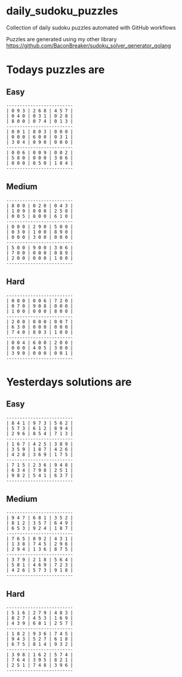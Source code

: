 
# daily_sudoku_puzzles 

Collection of daily sudoku puzzles automated with GitHub workflows 

Puzzles are generated using my other library https://github.com/BaconBreaker/sudoku_solver_generator_golang 
 

# Todays puzzles are 

## Easy 

```
-------------------------
| 0 9 3 | 2 6 8 | 4 5 7 | 
| 0 4 0 | 0 3 1 | 0 2 8 | 
| 8 0 0 | 0 7 4 | 0 1 3 | 
-------------------------
| 0 0 1 | 8 0 3 | 0 0 0 | 
| 0 0 0 | 6 0 0 | 0 3 1 | 
| 3 0 4 | 0 9 0 | 0 0 0 | 
-------------------------
| 0 0 6 | 0 0 9 | 0 0 2 | 
| 5 8 0 | 0 0 0 | 3 0 6 | 
| 0 0 0 | 0 5 0 | 1 8 4 | 
-------------------------
```
## Medium 

```
-------------------------
| 8 0 0 | 0 2 0 | 0 4 3 | 
| 1 0 9 | 0 0 0 | 2 5 8 | 
| 0 0 5 | 8 0 0 | 6 1 0 | 
-------------------------
| 0 0 0 | 2 9 0 | 5 0 0 | 
| 0 3 0 | 1 0 0 | 8 9 0 | 
| 0 0 0 | 3 0 0 | 0 0 0 | 
-------------------------
| 5 0 0 | 9 0 0 | 3 0 6 | 
| 7 0 0 | 0 0 0 | 0 8 9 | 
| 2 0 0 | 0 0 0 | 1 0 0 | 
-------------------------
```
## Hard 

```
-------------------------
| 0 0 0 | 0 0 6 | 7 2 0 | 
| 0 7 0 | 9 0 8 | 0 0 0 | 
| 1 0 0 | 0 0 0 | 8 0 0 | 
-------------------------
| 2 0 0 | 0 0 0 | 0 0 7 | 
| 6 3 0 | 0 0 0 | 0 0 0 | 
| 7 4 0 | 8 0 3 | 1 0 0 | 
-------------------------
| 0 0 4 | 6 0 0 | 2 0 0 | 
| 0 0 0 | 4 0 5 | 3 0 0 | 
| 3 9 0 | 0 0 0 | 0 0 1 | 
-------------------------
```
# Yesterdays solutions are 

## Easy 

```
-------------------------
| 8 4 1 | 9 7 3 | 5 6 2 | 
| 5 7 3 | 6 1 2 | 8 9 4 | 
| 2 9 6 | 8 5 4 | 7 1 3 | 
-------------------------
| 1 6 7 | 4 2 5 | 3 8 9 | 
| 3 5 9 | 1 8 7 | 4 2 6 | 
| 4 2 8 | 3 6 9 | 1 7 5 | 
-------------------------
| 7 1 5 | 2 3 6 | 9 4 8 | 
| 6 3 4 | 7 9 8 | 2 5 1 | 
| 9 8 2 | 5 4 1 | 6 3 7 | 
-------------------------
```
## Medium 

```
-------------------------
| 9 4 7 | 6 8 1 | 3 5 2 | 
| 8 1 2 | 3 5 7 | 6 4 9 | 
| 6 5 3 | 9 2 4 | 1 8 7 | 
-------------------------
| 7 6 5 | 8 9 2 | 4 3 1 | 
| 1 3 8 | 7 4 5 | 2 9 6 | 
| 2 9 4 | 1 3 6 | 8 7 5 | 
-------------------------
| 3 7 9 | 2 1 8 | 5 6 4 | 
| 5 8 1 | 4 6 9 | 7 2 3 | 
| 4 2 6 | 5 7 3 | 9 1 8 | 
-------------------------
```
## Hard 

```
-------------------------
| 5 1 6 | 2 7 9 | 4 8 3 | 
| 8 2 7 | 4 5 3 | 1 6 9 | 
| 4 3 9 | 6 8 1 | 2 5 7 | 
-------------------------
| 1 8 2 | 9 3 6 | 7 4 5 | 
| 9 4 3 | 5 2 7 | 6 1 8 | 
| 6 7 5 | 8 1 4 | 9 3 2 | 
-------------------------
| 3 9 8 | 1 6 2 | 5 7 4 | 
| 7 6 4 | 3 9 5 | 8 2 1 | 
| 2 5 1 | 7 4 8 | 3 9 6 | 
-------------------------
```
